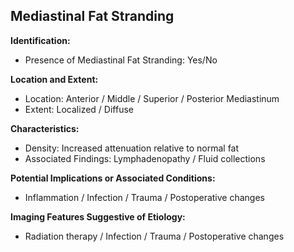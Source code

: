 
## Mediastinal Fat Stranding

**Identification:**

- Presence of Mediastinal Fat Stranding: Yes/No

**Location and Extent:**

- Location: Anterior / Middle / Superior / Posterior Mediastinum
- Extent: Localized / Diffuse

**Characteristics:**

- Density: Increased attenuation relative to normal fat
- Associated Findings: Lymphadenopathy / Fluid collections

**Potential Implications or Associated Conditions:**

- Inflammation / Infection / Trauma / Postoperative changes

**Imaging Features Suggestive of Etiology:**

- Radiation therapy / Infection / Trauma / Postoperative changes
